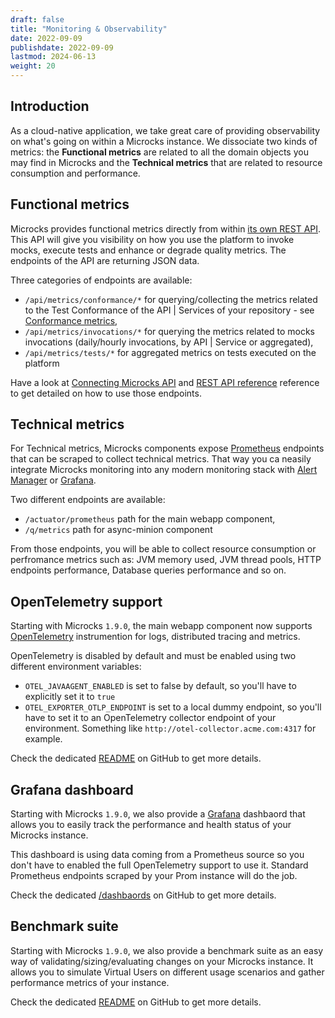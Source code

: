 ```yaml
---
draft: false
title: "Monitoring & Observability"
date: 2022-09-09
publishdate: 2022-09-09
lastmod: 2024-06-13
weight: 20
---
```


## Introduction

As a cloud-native application, we take great care of providing observability on what's going on within a Microcks instance. We dissociate two kinds of metrics: the **Functional metrics** are related to all the domain objects you may find in Microcks and the **Technical metrics** that are related to resource consumption and performance.

## Functional metrics

Microcks provides functional metrics directly from within [its own REST API](/documentation/references/apis/open-api). This API will give you visibility on how you use the platform to invoke mocks, execute tests and enhance or degrade quality metrics. The endpoints of the API are returning JSON data.

Three categories of endpoints are available:

* `/api/metrics/conformance/*` for querying/collecting the metrics related to the Test Conformance of the API | Services of your repository - see [Conformance metrics](/documentation/explanations/conformance-testing/#conformance-metrics),
* `/api/metrics/invocations/*` for querying the metrics related to mocks invocations (daily/hourly invocations, by API | Service or aggregated),
* `/api/metrics/tests/*` for aggregated metrics on tests executed on the platform

Have a look at [Connecting Microcks API](/documentation/guides/automation/api) and [REST API reference](/documentation/references/apis/open-api) reference to get detailed on how to use those endpoints.

## Technical metrics

For Technical metrics, Microcks components expose [Prometheus](https://prometheus.io) endpoints that can be scraped to collect technical metrics. That way you ca neasily integrate Microcks monitoring into any modern monitoring stack with [Alert Manager](https://prometheus.io/docs/alerting/latest/alertmanager/) or [Grafana](https://grafana.com/grafana/).

Two different endpoints are available:

* `/actuator/prometheus` path for the main webapp component,
* `/q/metrics` path for async-minion component

From those endpoints, you will be able to collect resource consumption or perfromance metrics such as: JVM memory used, JVM thread pools, HTTP endpoints performance, Database queries performance and so on.

## OpenTelemetry support

Starting with Microcks `1.9.0`, the main webapp component now supports [OpenTelemetry](https://opentelemetry.io/) instrumention for logs, distributed tracing and metrics.

OpenTelemetry is disabled by default and must be enabled using two different environment variables:

* `OTEL_JAVAAGENT_ENABLED` is set to false by default, so you'll have to explicitly set it to `true`
* `OTEL_EXPORTER_OTLP_ENDPOINT` is set to a local dummy endpoint, so you'll have to set it to an OpenTelemetry collector endpoint of your environment. Something like `http://otel-collector.acme.com:4317` for example.

Check the dedicated [README](https://github.com/microcks/microcks/tree/1.9.x/observability) on GitHub to get more details.

## Grafana dashboard

Starting with Microcks `1.9.0`, we also provide a [Grafana](https://grafana.com/) dashbaord that allows you to easily track the performance and health status of your Microcks instance. 

This dashboard is using data coming from a Prometheus source so you don't have to enabled the full OpenTelemetry support to use it. Standard Prometheus endpoints scraped by your Prom instance will do the job.

Check the dedicated [/dashbaords](https://github.com/microcks/microcks/tree/1.9.x/observability/dashboards) on GitHub to get more details.

## Benchmark suite

Starting with Microcks `1.9.0`, we also provide a benchmark suite as an easy way of validating/sizing/evaluating changes on your Microcks instance. It allows you to simulate Virtual Users on different usage scenarios and gather performance metrics of your instance.

Check the dedicated [README](https://github.com/microcks/microcks/tree/1.9.x/benchmark) on GitHub to get more details.